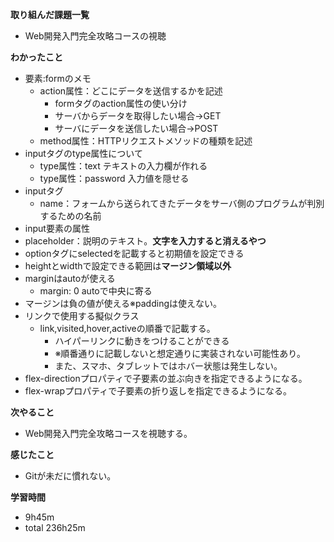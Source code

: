 **取り組んだ課題一覧**
* Web開発入門完全攻略コースの視聴

**わかったこと**
* 要素:formのメモ
  * action属性：どこにデータを送信するかを記述
    * formタグのaction属性の使い分け
    * サーバからデータを取得したい場合→GET
    * サーバにデータを送信したい場合→POST
  * method属性：HTTPリクエストメソッドの種類を記述
* inputタグのtype属性について
  * type属性：text テキストの入力欄が作れる
  * type属性：password 入力値を隠せる
* inputタグ
  * name：フォームから送られてきたデータをサーバ側のプログラムが判別するための名前
*  input要素の属性
  * placeholder：説明のテキスト。**文字を入力すると消えるやつ**
  * optionタグにselectedを記載すると初期値を設定できる
* heightとwidthで設定できる範囲は**マージン領域以外**
* marginはautoが使える
  * margin: 0 autoで中央に寄る
* マージンは負の値が使える※paddingは使えない。
* リンクで使用する擬似クラス
  * link,visited,hover,activeの順番で記載する。
    * ハイパーリンクに動きをつけることができる
    * ※順番通りに記載しないと想定通りに実装されない可能性あり。
    * また、スマホ、タブレットではホバー状態は発生しない。
* flex-directionプロパティで子要素の並ぶ向きを指定できるようになる。
* flex-wrapプロパティで子要素の折り返しを指定できるようになる。

**次やること**
* Web開発入門完全攻略コースを視聴する。

**感じたこと**
* Gitが未だに慣れない。

**学習時間**
* 9h45m
 * total 236h25m
